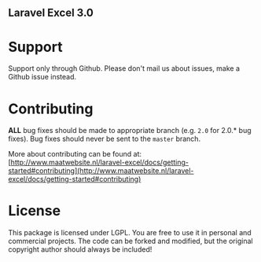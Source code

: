 ## Laravel Excel 3.0

# Support

Support only through Github. Please don't mail us about issues, make a Github issue instead.

# Contributing

**ALL** bug fixes should be made to appropriate branch (e.g. `2.0` for 2.0.* bug fixes). Bug fixes should never be sent to the `master` branch.

More about contributing can be found at: [http://www.maatwebsite.nl/laravel-excel/docs/getting-started#contributing](http://www.maatwebsite.nl/laravel-excel/docs/getting-started#contributing)

# License

This package is licensed under LGPL. You are free to use it in personal and commercial projects. The code can be forked and modified, but the original copyright author should always be included!
